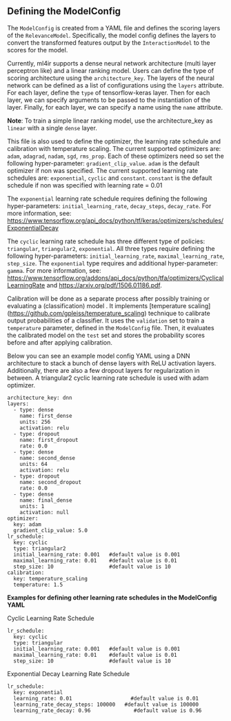 ## Defining the ModelConfig

The `ModelConfig` is created from a YAML file and defines the scoring layers of the `RelevanceModel`. Specifically, the model config defines the layers to convert the transformed features output by the `InteractionModel` to the scores for the model. 

Currently, ml4ir supports a dense neural network architecture (multi layer perceptron like) and a linear ranking model. Users can define the type of scoring architecture using the `architecture_key`. The layers of the neural network can be defined as a list of configurations using the `layers` attribute. For each layer, define the `type` of tensorflow-keras layer. Then for each layer, we can specify arguments to be passed to the instantiation of the layer. Finally, for each layer, we can specify a name using the `name` attribute.

**Note**: To train a simple linear ranking model, use the architecture_key as `linear` with a single `dense` layer.

This file is also used to define the optimizer, the learning rate schedule and calibration with
 temperature scaling. The current
 supported optimizers are: `adam`, `adagrad`, `nadam`, `sgd`, `rms_prop`. Each of these optimizers need so set the following hyper-parameter: `gradient_clip_value`. `adam` is the default optimizer if non was specified.
The current supported learning rate schedules are: `exponential`, `cyclic` and `constant`. `constant` is the default schedule if non was specified with learning rate = 0.01

The `exponential` learning rate schedule requires defining the following hyper-parameters: `initial_learning_rate`, `decay_steps`, `decay_rate`. For more information, see: https://www.tensorflow.org/api_docs/python/tf/keras/optimizers/schedules/ExponentialDecay

The `cyclic` learning rate schedule has three different type of policies: `triangular`, `triangular2`, `exponential`. All three types require defining the following hyper-parameters: `initial_learning_rate`, `maximal_learning_rate`, `step_size`. The `exponential` type requires and additional hyper-parameter: `gamma`. 
For more information, see: https://www.tensorflow.org/addons/api_docs/python/tfa/optimizers/CyclicalLearningRate and https://arxiv.org/pdf/1506.01186.pdf.

Calibration will be done as a separate process after possibly training or evaluating a
 (classification) model
. It implements [temperature scaling] (https://github.com/gpleiss/temperature_scaling) technique to
 calibrate output probabilities of a classifier. It uses the `validation` set to train a
  `temperature` parameter, defined in the `ModelConfig` file. Then, it evaluates the calibrated
   model
   on the `test` set and stores the probability scores before and after applying calibration.

Below you can see an example model config YAML using a DNN architecture to stack a bunch of dense layers with ReLU activation layers. Additionally, there are also a few dropout layers for regularization in between. A triangular2 cyclic learning rate schedule is used with adam optimizer.

```
architecture_key: dnn
layers:
  - type: dense
    name: first_dense
    units: 256
    activation: relu
  - type: dropout
    name: first_dropout
    rate: 0.0
  - type: dense
    name: second_dense
    units: 64
    activation: relu
  - type: dropout
    name: second_dropout
    rate: 0.0
  - type: dense
    name: final_dense
    units: 1
    activation: null
optimizer: 
  key: adam
  gradient_clip_value: 5.0
lr_schedule:
  key: cyclic
  type: triangular2
  initial_learning_rate: 0.001   #default value is 0.001
  maximal_learning_rate: 0.01    #default value is 0.01
  step_size: 10                  #default value is 10
calibration:
  key: temperature_scaling
  temperature: 1.5
```

**Examples for defining other learning rate schedules in the ModelConfig YAML**

Cyclic Learning Rate Schedule
```
lr_schedule:
  key: cyclic
  type: triangular
  initial_learning_rate: 0.001   #default value is 0.001
  maximal_learning_rate: 0.01    #default value is 0.01
  step_size: 10                  #default value is 10
```

Exponential Decay Learning Rate Schedule
```
lr_schedule:
  key: exponential
  learning_rate: 0.01                   #default value is 0.01
  learning_rate_decay_steps: 100000   #default value is 100000
  learning_rate_decay: 0.96              #default value is 0.96
```
